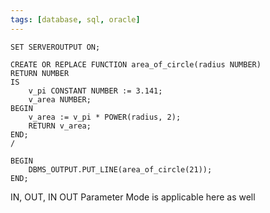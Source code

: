 ```yaml
---
tags: [database, sql, oracle]
---
```


````plsql
SET SERVEROUTPUT ON;

CREATE OR REPLACE FUNCTION area_of_circle(radius NUMBER)
RETURN NUMBER
IS
	v_pi CONSTANT NUMBER := 3.141;
	v_area NUMBER;
BEGIN
	v_area := v_pi * POWER(radius, 2);
	RETURN v_area;
END;
/

BEGIN
	DBMS_OUTPUT.PUT_LINE(area_of_circle(21));
END;
````

IN, OUT, IN OUT Parameter Mode is applicable here as well
